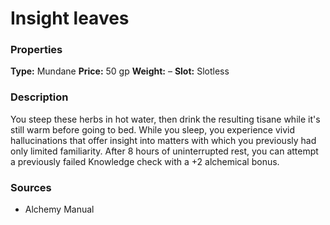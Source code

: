 ﻿---
Title: "Insight leaves"
Type: "Mundane"
Price: "50 gp"
Weight: "–"
Slot: "Slotless"
Description: |
  "You steep these herbs in hot water, then drink the resulting tisane while it's still warm before going to bed. While you sleep, you experience vivid hallucinations that offer insight into matters with which you previously had only limited familiarity. After 8 hours of uninterrupted rest, you can attempt a previously failed Knowledge check with a +2 alchemical bonus."
Sources: "['Alchemy Manual']"
---

# Insight leaves

### Properties

**Type:** Mundane **Price:** 50 gp **Weight:** – **Slot:** Slotless

### Description

You steep these herbs in hot water, then drink the resulting tisane while it's still warm before going to bed. While you sleep, you experience vivid hallucinations that offer insight into matters with which you previously had only limited familiarity. After 8 hours of uninterrupted rest, you can attempt a previously failed Knowledge check with a +2 alchemical bonus.

### Sources

* Alchemy Manual